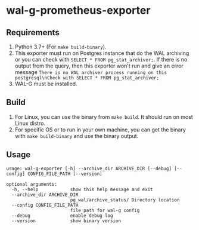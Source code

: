 # wal-g-prometheus-exporter

## Requirements

1. Python 3.7+ (For `make build-binary`).
2. This exporter must run on Postgres instance that do the WAL archiving or you can check with `SELECT * FROM pg_stat_archiver;`.
If there is no output from the query, then this exporter won't run and give an error message `There is no WAL archiver process running on this postgresql\nCheck with SELECT * FROM pg_stat_archiver;`
3. WAL-G must be installed.

## Build

1. For Linux, you can use the binary from `make build`. It should run on most Linux distro.
2. For specific OS or to run in your own machine, you can get the binary with `make build-binary` and use the binary output.

## Usage

```
usage: wal-g-exporter [-h] --archive_dir ARCHIVE_DIR [--debug] [--config] CONFIG_FILE_PATH [--version]

optional arguments:
  -h, --help            show this help message and exit
  --archive_dir ARCHIVE_DIR
                        pg_wal/archive_status/ Directory location
  --config CONFIG_FILE_PATH
                        file path for wal-g config
  --debug               enable debug log
  --version             show binary version
```
